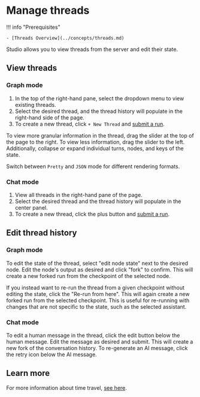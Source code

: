 # Manage threads

!!! info "Prerequisites"

    - [Threads Overview](../concepts/threads.md)

Studio allows you to view threads from the server and edit their state.

## View threads

### Graph mode

1. In the top of the right-hand pane, select the dropdown menu to view existing threads.
1. Select the desired thread, and the thread history will populate in the right-hand side of the page.
1. To create a new thread, click `+ New Thread` and [submit a run](../how-tos/invoke_studio.md#graph-mode).

To view more granular information in the thread, drag the slider at the top of the page to the right. To view less information, drag the slider to the left. Additionally, collapse or expand individual turns, nodes, and keys of the state.

Switch between `Pretty` and `JSON` mode for different rendering formats.

### Chat mode

1. View all threads in the right-hand pane of the page.
2. Select the desired thread and the thread history will populate in the center panel.
3. To create a new thread, click the plus button and [submit a run](../how-tos/invoke_studio.md#chat-mode).

## Edit thread history

### Graph mode

To edit the state of the thread, select "edit node state" next to the desired node. Edit the node's output as desired and click "fork" to confirm. This will create a new forked run from the checkpoint of the selected node.

If you instead want to re-run the thread from a given checkpoint without editing the state, click the "Re-run from here". This will again create a new forked run from the selected checkpoint. This is useful for re-running with changes that are not specific to the state, such as the selected assistant.

### Chat mode

To edit a human message in the thread, click the edit button below the human message. Edit the message as desired and submit. This will create a new fork of the conversation history. To re-generate an AI message, click the retry icon below the AI message.

## Learn more

For more information about time travel, [see here](../../concepts/time-travel.md).
